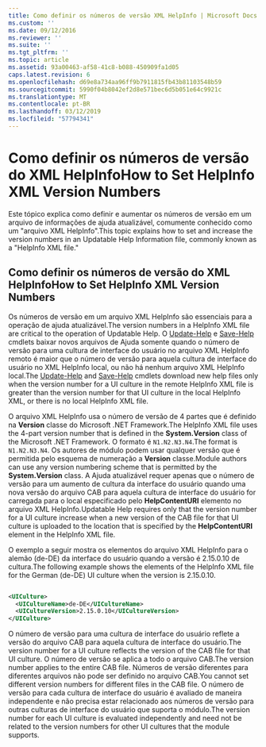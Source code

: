 ```yaml
---
title: Como definir os números de versão XML HelpInfo | Microsoft Docs
ms.custom: ''
ms.date: 09/12/2016
ms.reviewer: ''
ms.suite: ''
ms.tgt_pltfrm: ''
ms.topic: article
ms.assetid: 93a00463-af58-41c8-b088-450909fa1d05
caps.latest.revision: 6
ms.openlocfilehash: d69e8a734aa96ff9b7911815fb43b81103548b59
ms.sourcegitcommit: 5990f04b8042ef2d8e571bec6d5b051e64c9921c
ms.translationtype: MT
ms.contentlocale: pt-BR
ms.lasthandoff: 03/12/2019
ms.locfileid: "57794341"
---
```

# <a name="how-to-set-helpinfo-xml-version-numbers"></a><span data-ttu-id="c52b8-102">Como definir os números de versão do XML HelpInfo</span><span class="sxs-lookup"><span data-stu-id="c52b8-102">How to Set HelpInfo XML Version Numbers</span></span>

<span data-ttu-id="c52b8-103">Este tópico explica como definir e aumentar os números de versão em um arquivo de informações de ajuda atualizável, comumente conhecido como um "arquivo XML HelpInfo".</span><span class="sxs-lookup"><span data-stu-id="c52b8-103">This topic explains how to set and increase the version numbers in an Updatable Help Information file, commonly known as a "HelpInfo XML file."</span></span>

## <a name="how-to-set-helpinfo-xml-version-numbers"></a><span data-ttu-id="c52b8-104">Como definir os números de versão do XML HelpInfo</span><span class="sxs-lookup"><span data-stu-id="c52b8-104">How to Set HelpInfo XML Version Numbers</span></span>

<span data-ttu-id="c52b8-105">Os números de versão em um arquivo XML HelpInfo são essenciais para a operação de ajuda atualizável.</span><span class="sxs-lookup"><span data-stu-id="c52b8-105">The version numbers in a HelpInfo XML file are critical to the operation of Updatable Help.</span></span> <span data-ttu-id="c52b8-106">O [Update-Help](/powershell/module/Microsoft.PowerShell.Core/Update-Help) e [Save-Help](/powershell/module/Microsoft.PowerShell.Core/Update-Help) cmdlets baixar novos arquivos de Ajuda somente quando o número de versão para uma cultura de interface do usuário no arquivo XML HelpInfo remoto é maior que o número de versão para aquela cultura de interface do usuário no XML HelpInfo local, ou não há nenhum arquivo XML HelpInfo local.</span><span class="sxs-lookup"><span data-stu-id="c52b8-106">The [Update-Help](/powershell/module/Microsoft.PowerShell.Core/Update-Help) and [Save-Help](/powershell/module/Microsoft.PowerShell.Core/Update-Help) cmdlets download new help files only when the version number for a UI culture in the remote HelpInfo XML file is greater than the version number for that UI culture in the local HelpInfo XML, or there is no local HelpInfo XML file.</span></span>

<span data-ttu-id="c52b8-107">O arquivo XML HelpInfo usa o número de versão de 4 partes que é definido na **Version** classe do Microsoft .NET Framework.</span><span class="sxs-lookup"><span data-stu-id="c52b8-107">The HelpInfo XML file uses the 4-part version number that is defined in the **System.Version** class of the Microsoft .NET Framework.</span></span> <span data-ttu-id="c52b8-108">O formato é `N1.N2.N3.N4`.</span><span class="sxs-lookup"><span data-stu-id="c52b8-108">The format is `N1.N2.N3.N4`.</span></span> <span data-ttu-id="c52b8-109">Os autores de módulo podem usar qualquer versão que é permitida pelo esquema de numeração a **Version** classe.</span><span class="sxs-lookup"><span data-stu-id="c52b8-109">Module authors can use any version numbering scheme that is permitted by the **System.Version** class.</span></span> <span data-ttu-id="c52b8-110">A Ajuda atualizável requer apenas que o número de versão para um aumento de cultura da interface do usuário quando uma nova versão do arquivo CAB para aquela cultura de interface do usuário for carregada para o local especificado pelo **HelpContentURI** elemento no arquivo XML HelpInfo.</span><span class="sxs-lookup"><span data-stu-id="c52b8-110">Updatable Help requires only that the version number for a UI culture increase when a new version of the CAB file for that UI culture is uploaded to the location that is specified by the **HelpContentURI** element in the HelpInfo XML file.</span></span>

<span data-ttu-id="c52b8-111">O exemplo a seguir mostra os elementos do arquivo XML HelpInfo para o alemão (de-DE) da interface do usuário quando a versão é 2.15.0.10 de cultura.</span><span class="sxs-lookup"><span data-stu-id="c52b8-111">The following example shows the elements of the HelpInfo XML file for the German (de-DE) UI culture when the version is 2.15.0.10.</span></span>

```xml

<UICulture>
  <UICultureName>de-DE</UICultureName>
  <UICultureVersion>2.15.0.10</UICultureVersion>
</UICulture>
```

<span data-ttu-id="c52b8-112">O número de versão para uma cultura de interface do usuário reflete a versão do arquivo CAB para aquela cultura de interface do usuário.</span><span class="sxs-lookup"><span data-stu-id="c52b8-112">The version number for a UI culture reflects the version of the CAB file for that UI culture.</span></span> <span data-ttu-id="c52b8-113">O número de versão se aplica a todo o arquivo CAB.</span><span class="sxs-lookup"><span data-stu-id="c52b8-113">The version number applies to the entire CAB file.</span></span> <span data-ttu-id="c52b8-114">Números de versão diferentes para diferentes arquivos não pode ser definido no arquivo CAB.</span><span class="sxs-lookup"><span data-stu-id="c52b8-114">You cannot set different version numbers for different files in the CAB file.</span></span> <span data-ttu-id="c52b8-115">O número de versão para cada cultura de interface do usuário é avaliado de maneira independente e não precisa estar relacionado aos números de versão para outras culturas de interface do usuário que suporta o módulo.</span><span class="sxs-lookup"><span data-stu-id="c52b8-115">The version number for each UI culture is evaluated independently and need not be related to the version numbers for other UI cultures that the module supports.</span></span>